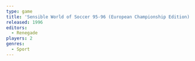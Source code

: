 ```yaml
---
type: game
title: 'Sensible World of Soccer 95-96 (European Championship Edition)'
released: 1996
editors: 
  - Renegade
players: 2
genres:
  - Sport
---
```


